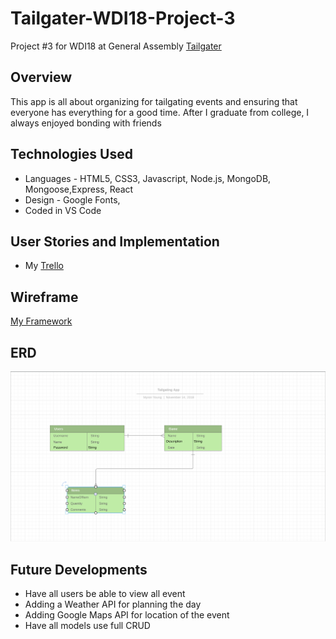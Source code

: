 # Tailgater-WDI18-Project-3
Project #3 for WDI18 at General Assembly
[Tailgater](https://tgatekeeper.herokuapp.com/)

## Overview

This app is all about organizing for tailgating events and ensuring that everyone has everything for a good time. After I graduate from college, I always enjoyed bonding with friends  


## Technologies Used

- Languages - HTML5, CSS3, Javascript, Node.js, MongoDB, Mongoose,Express, React
- Design - Google Fonts, 
- Coded in VS Code

## User Stories and Implementation

- My [Trello](https://trello.com/b/LTOcHtT2/wdi-project-3)


## Wireframe

[My Framework](https://www.figma.com/file/gpOY3SXithNHJmXQcXefJ4dg/Tailgater?node-id=0%3A1)

## ERD
![ERD](client/public/Images/ERD.png)

## Future Developments

- Have all users be able to view all event
- Adding a Weather API for planning the day
- Adding  Google Maps API for location of the event
- Have all models use full CRUD


